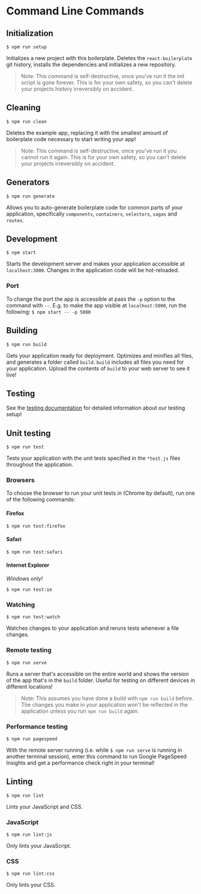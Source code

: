# Command Line Commands

## Initialization

```Shell
$ npm run setup
```

Initializes a new project with this boilerplate. Deletes the `react-boilerplate` git history, installs the dependencies and initializes a new repository.

> Note: This command is self-destructive, once you've run it the init script is gone forever. This is for your own safety, so you can't delete your projects history irreversibly on accident.

## Cleaning

```Shell
$ npm run clean
```

Deletes the example app, replacing it with the smallest amount of boilerplate code necessary to start writing your app!

> Note: This command is self-destructive, once you've run it you cannot run it again. This is for your own safety, so you can't delete your projects irreversibly on accident.

## Generators

```Shell
$ npm run generate
```

Allows you to auto-generate boilerplate code for common parts of your application, specifically `components`, `containers`, `selectors`, `sagas` and `routes`.

## Development

```Shell
$ npm start
```

Starts the development server and makes your application accessible at `localhost:3000`. Changes in the application code will be hot-reloaded.

### Port

To change the port the app is accessible at pass the `-p` option to the command with `--`. E.g. to make the app visible at `localhost:5000`, run the following: `$ npm start -- -p 5000`

## Building

```Shell
$ npm run build
```

Gets your application ready for deployment. Optimizes and minifies all files, and generates a folder called `build`. `build` includes all files you need for your application. Upload the contents of `build` to your web server to see it live!

## Testing

See the [testing documentation](../testing/README.md) for detailed information about our testing setup!

## Unit testing

```Shell
$ npm run test
```

Tests your application with the unit tests specified in the `*test.js` files throughout the application.

### Browsers

To choose the browser to run your unit tests in (Chrome by default), run one of the following commands:

#### Firefox

```Shell
$ npm run test:firefox
```

#### Safari

```Shell
$ npm run test:safari
```

#### Internet Explorer

*Windows only!*

```Shell
$ npm run test:ie
```

### Watching

```Shell
$ npm run test:watch
```

Watches changes to your application and reruns tests whenever a file changes.

### Remote testing

```Shell
$ npm run serve
```

Runs a server that's accessible on the entire world and shows the version of the app that's in the `build` folder. Useful for testing on different devices in different locations!

> Note: This assumes you have done a build with `npm run build` before. The changes you make in your application won't be reflected in the application unless you run `npm run build` again.

### Performance testing

```Shell
$ npm run pagespeed
```

With the remote server running (i.e. while `$ npm run serve` is running in another terminal session), enter this command to run Google PageSpeed Insights and get a performance check right in your terminal!

## Linting

```Shell
$ npm run lint
```

Lints your JavaScript and CSS.

### JavaScript

```Shell
$ npm run lint:js
```

Only lints your JavaScript.

### CSS

```Shell
$ npm run lint:css
```

Only lints your CSS.
